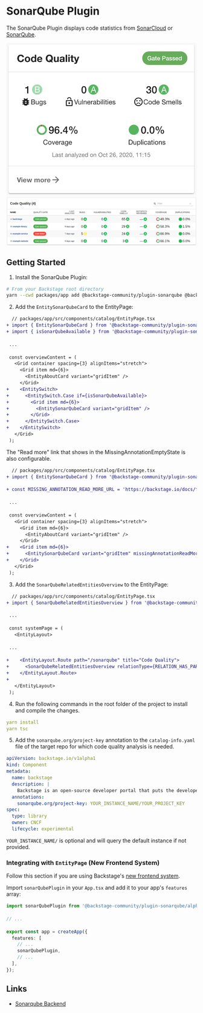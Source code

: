 # SonarQube Plugin

The SonarQube Plugin displays code statistics from [SonarCloud](https://sonarcloud.io) or [SonarQube](https://sonarqube.com).

![Sonar Card](./docs/sonar-card.png)
![Sonar Related Entities Overview](./docs/sonar-related-entities.png)

## Getting Started

1. Install the SonarQube Plugin:

```bash
# From your Backstage root directory
yarn --cwd packages/app add @backstage-community/plugin-sonarqube @backstage-community/plugin-sonarqube-react
```

2. Add the `EntitySonarQubeCard` to the EntityPage:

```diff
  // packages/app/src/components/catalog/EntityPage.tsx
+ import { EntitySonarQubeCard } from '@backstage-community/plugin-sonarqube';
+ import { isSonarQubeAvailable } from '@backstage-community/plugin-sonarqube-react';

 ...

 const overviewContent = (
   <Grid container spacing={3} alignItems="stretch">
     <Grid item md={6}>
       <EntityAboutCard variant="gridItem" />
     </Grid>
+    <EntitySwitch>
+      <EntitySwitch.Case if={isSonarQubeAvailable}>
+        <Grid item md={6}>
+          <EntitySonarQubeCard variant="gridItem" />
+        </Grid>
+      </EntitySwitch.Case>
+    </EntitySwitch>
   </Grid>
 );
```

The "Read more" link that shows in the MissingAnnotationEmptyState is also configurable.

```diff
  // packages/app/src/components/catalog/EntityPage.tsx
+ import { EntitySonarQubeCard } from '@backstage-community/plugin-sonarqube';

+ const MISSING_ANNOTATION_READ_MORE_URL = 'https://backstage.io/docs/features/software-catalog/descriptor';

 ...

 const overviewContent = (
   <Grid container spacing={3} alignItems="stretch">
     <Grid item md={6}>
       <EntityAboutCard variant="gridItem" />
     </Grid>
+    <Grid item md={6}>
+      <EntitySonarQubeCard variant="gridItem" missingAnnotationReadMoreUrl={MISSING_ANNOTATION_READ_MORE_URL} />
+    </Grid>
   </Grid>
 );
```

3. Add the `SonarQubeRelatedEntitiesOverview` to the EntityPage:

```diff
  // packages/app/src/components/catalog/EntityPage.tsx
+ import { SonarQubeRelatedEntitiesOverview } from '@backstage-community/plugin-sonarqube';

 ...

 const systemPage = (
   <EntityLayout>

 ...

+    <EntityLayout.Route path="/sonarqube" title="Code Quality">
+      <SonarQubeRelatedEntitiesOverview relationType={RELATION_HAS_PART} entityKind="component" />
+    </EntityLayout.Route>
+
   </EntityLayout>
 );
```

4. Run the following commands in the root folder of the project to install and compile the changes.

```yaml
yarn install
yarn tsc
```

5. Add the `sonarqube.org/project-key` annotation to the `catalog-info.yaml` file of the target repo for which code quality analysis is needed.

```yaml
apiVersion: backstage.io/v1alpha1
kind: Component
metadata:
  name: backstage
  description: |
    Backstage is an open-source developer portal that puts the developer experience first.
  annotations:
    sonarqube.org/project-key: YOUR_INSTANCE_NAME/YOUR_PROJECT_KEY
spec:
  type: library
  owner: CNCF
  lifecycle: experimental
```

`YOUR_INSTANCE_NAME/` is optional and will query the default instance if not provided.

### Integrating with `EntityPage` (New Frontend System)

Follow this section if you are using Backstage's [new frontend system](https://backstage.io/docs/frontend-system/).

Import `sonarQubePlugin` in your `App.tsx` and add it to your app's `features` array:

```typescript
import sonarQubePlugin from '@backstage-community/plugin-sonarqube/alpha';

// ...

export const app = createApp({
  features: [
    // ...
    sonarQubePlugin,
    // ...
  ],
});
```

## Links

- [Sonarqube Backend](../sonarqube-backend/README.md)
